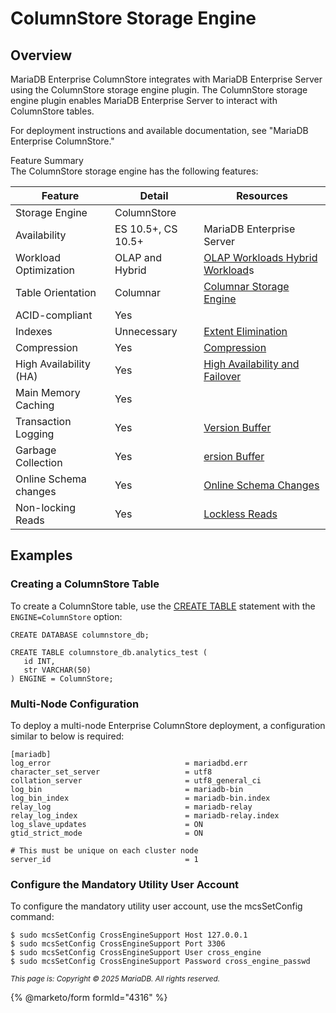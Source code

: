 # ColumnStore Storage Engine

## Overview

MariaDB Enterprise ColumnStore integrates with MariaDB Enterprise Server using the ColumnStore storage engine plugin. The ColumnStore storage engine plugin enables MariaDB Enterprise Server to interact with ColumnStore tables.

For deployment instructions and available documentation, see "MariaDB Enterprise ColumnStore."

Feature Summary\
The ColumnStore storage engine has the following features:

| Feature                | Detail             | Resources                                                                                                                                     |
| ---------------------- | ------------------ | --------------------------------------------------------------------------------------------------------------------------------------------- |
| Storage Engine         | ColumnStore        |                                                                                                                                               |
| Availability           | ES 10.5+, CS 10.5+ | MariaDB Enterprise Server                                                                                                                     |
| Workload Optimization  | OLAP and Hybrid    | [OLAP Workloads ](columnstore-storage-architecture.md#olap-workloads)[Hybrid Workload](columnstore-storage-architecture.md#hybrid-workloads)s |
| Table Orientation      | Columnar           | [Columnar Storage Engine](columnstore-architectural-overview.md#columnar-storage-engine)                                                      |
| ACID-compliant         | Yes                |                                                                                                                                               |
| Indexes                | Unnecessary        | [Extent Elimination](mariadb-enterprise-columnstore-query-evaluation.md#extent-elimination)                                                   |
| Compression            | Yes                | [Compression](https://app.gitbook.com/s/SsmexDFPv2xG2OTyO5yV/ha-and-performance/optimization-and-tuning/optimization-and-tuning-compression)  |
| High Availability (HA) | Yes                | [High Availability and Failover](columnstore-architectural-overview.md#high-availability-and-failover)                                        |
| Main Memory Caching    | Yes                |                                                                                                                                               |
| Transaction Logging    | Yes                | [Version Buffer](columnstore-storage-architecture.md#version-buffer)                                                                          |
| Garbage Collection     | Yes                | [ersion Buffer](columnstore-storage-architecture.md#version-buffer)                                                                           |
| Online Schema changes  | Yes                | [Online Schema Changes](mariadb-enterprise-columnstore-locking.md#online-schema-changes)                                                      |
| Non-locking Reads      | Yes                | [Lockless Reads](mariadb-enterprise-columnstore-locking.md#lockless-reads)                                                                    |

## Examples

### Creating a ColumnStore Table

To create a ColumnStore table, use the [CREATE TABLE](https://app.gitbook.com/s/SsmexDFPv2xG2OTyO5yV/reference/sql-statements/data-definition/create/create-table) statement with the `ENGINE=ColumnStore` option:

```
CREATE DATABASE columnstore_db;

CREATE TABLE columnstore_db.analytics_test (
   id INT,
   str VARCHAR(50)
) ENGINE = ColumnStore;
```

### Multi-Node Configuration

To deploy a multi-node Enterprise ColumnStore deployment, a configuration similar to below is required:

```
[mariadb]
log_error                              = mariadbd.err
character_set_server                   = utf8
collation_server                       = utf8_general_ci
log_bin                                = mariadb-bin
log_bin_index                          = mariadb-bin.index
relay_log                              = mariadb-relay
relay_log_index                        = mariadb-relay.index
log_slave_updates                      = ON
gtid_strict_mode                       = ON

# This must be unique on each cluster node
server_id                              = 1
```

### Configure the Mandatory Utility User Account

To configure the mandatory utility user account, use the mcsSetConfig command:

```
$ sudo mcsSetConfig CrossEngineSupport Host 127.0.0.1
$ sudo mcsSetConfig CrossEngineSupport Port 3306
$ sudo mcsSetConfig CrossEngineSupport User cross_engine
$ sudo mcsSetConfig CrossEngineSupport Password cross_engine_passwd
```

<sub>_This page is: Copyright © 2025 MariaDB. All rights reserved._</sub>

{% @marketo/form formId="4316" %}

